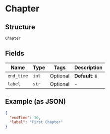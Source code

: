 
# Chapter

## Structure

`Chapter`

## Fields

| Name | Type | Tags | Description |
|  --- | --- | --- | --- |
| `end_time` | `int` | Optional | **Default**: `0` |
| `label` | `str` | Optional | - |

## Example (as JSON)

```json
{
  "endTime": 10,
  "label": "First Chapter"
}
```

